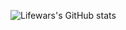 ![Lifewars's GitHub stats](https://github-readme-stats.vercel.app/api?username=Lifewars&show_icons=true&theme=radical)
